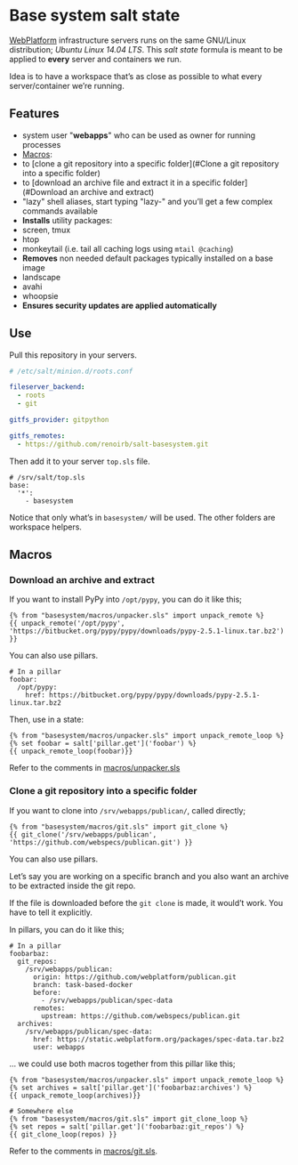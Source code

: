 # Base system salt state

[WebPlatform][wpd] infrastructure servers runs on the same GNU/Linux distribution; *Ubuntu Linux 14.04 LTS*.
This *salt state* formula is meant to be applied to **every** server and containers we run.

Idea is to have a workspace that’s as close as possible to what every server/container we’re running.



## Features

* system user "**webapps**" who can be used as owner for running processes
* [Macros](#Macros):
 * to [clone a git repository into a specific folder](#Clone a git repository into a specific folder)
 * to [download an archive file and extract it in a specific folder](#Download an archive and extract)
* "lazy" shell aliases, start typing "lazy-" and you’ll get a few complex commands available
* **Installs** utility packages:
 * screen, tmux
 * htop
 * monkeytail (i.e. tail all caching logs using `mtail @caching`)
* **Removes** non needed default packages typically installed on a base image
 * landscape
 * avahi
 * whoopsie
* **Ensures security updates are applied automatically**



## Use

Pull this repository in your servers.


```yaml
# /etc/salt/minion.d/roots.conf

fileserver_backend:
  - roots
  - git

gitfs_provider: gitpython

gitfs_remotes:
  - https://github.com/renoirb/salt-basesystem.git
```

Then add it to your server `top.sls` file.

```
# /srv/salt/top.sls
base:
  '*':
    - basesystem
```

Notice that only what’s in `basesystem/` will be used.
The other folders are workspace helpers.


## Macros

### Download an archive and extract

If you want to install PyPy into `/opt/pypy`, you can do it like this;

    {% from "basesystem/macros/unpacker.sls" import unpack_remote %}
    {{ unpack_remote('/opt/pypy', 'https://bitbucket.org/pypy/pypy/downloads/pypy-2.5.1-linux.tar.bz2') }}

You can also use pillars.

    # In a pillar
    foobar:
      /opt/pypy:
        href: https://bitbucket.org/pypy/pypy/downloads/pypy-2.5.1-linux.tar.bz2

Then, use in a state:

    {% from "basesystem/macros/unpacker.sls" import unpack_remote_loop %}
    {% set foobar = salt['pillar.get']('foobar') %}
    {{ unpack_remote_loop(foobar)}}


Refer to the comments in [macros/unpacker.sls](./basesystem/macros/unpacker.sls)


### Clone a git repository into a specific folder

If you want to clone into `/srv/webapps/publican/`, called directly;

    {% from "basesystem/macros/git.sls" import git_clone %}
    {{ git_clone('/srv/webapps/publican', 'https://github.com/webspecs/publican.git') }}

You can also use pillars.

Let’s say you are working on a specific branch and you also want an archive to be extracted inside
the git repo.

If the file is downloaded before the `git clone` is made, it would’t work. You have to tell it explicitly.

In pillars, you can do it like this;

    # In a pillar
    foobarbaz:
      git_repos:
        /srv/webapps/publican:
          origin: https://github.com/webplatform/publican.git
          branch: task-based-docker
          before:
            - /srv/webapps/publican/spec-data
          remotes:
            upstream: https://github.com/webspecs/publican.git
      archives:
        /srv/webapps/publican/spec-data:
          href: https://static.webplatform.org/packages/spec-data.tar.bz2
          user: webapps

... we could use both macros together from this pillar like this;

    {% from "basesystem/macros/unpacker.sls" import unpack_remote_loop %}
    {% set archives = salt['pillar.get']('foobarbaz:archives') %}
    {{ unpack_remote_loop(archives)}}

    # Somewhere else
    {% from "basesystem/macros/git.sls" import git_clone_loop %}
    {% set repos = salt['pillar.get']('foobarbaz:git_repos') %}
    {{ git_clone_loop(repos) }}

Refer to the comments in [macros/git.sls](./basesystem/macros/git.sls).


  [wpd]: https://www.webplatform.org/
